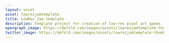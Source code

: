 ```yaml
---
layout: asset
asset: lowrezjamtemplate
title: LowRez Jam template
description: Template project for creation of low-res pixel art games
opengraph_image: https://defold.com/images/assets/lowrezjamtemplate-thumb.jpg
twitter_image: https://defold.com/images/assets/lowrezjamtemplate-thumb.jpg
---
```

